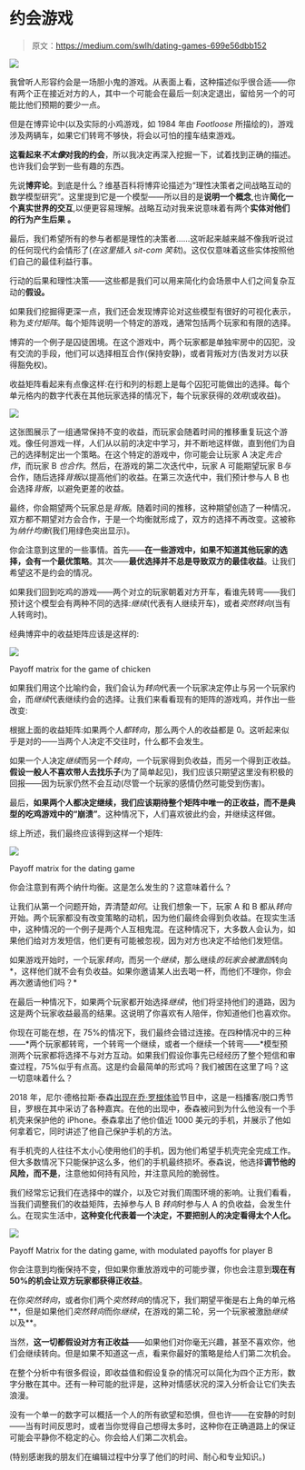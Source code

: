 # 约会游戏

> 原文：<https://medium.com/swlh/dating-games-699e56dbb152>

![](img/feb72dd9dc971ae03d7a44871adb2ce3.png)

我曾听人形容约会是一场胆小鬼的游戏。从表面上看，这种描述似乎很合适——你有两个正在接近对方的人，其中一个可能会在最后一刻决定退出，留给另一个的可能比他们预期的要少一点。

但是在博弈论中(以及实际的小鸡游戏，如 1984 年由 *Footloose* 所描绘的)，游戏涉及两辆车，如果它们转弯不够快，将会以可怕的撞车结束游戏。

**这看起来*不太像*对我的约会**，所以我决定再深入挖掘一下，试着找到正确的描述。也许我们会学到一些有趣的东西。

先说**博弈论**。到底是什么？维基百科将博弈论描述为“理性决策者之间战略互动的数学模型研究”。这里提到它是一个模型——所以目的是**说明一个概念**,也许**简化一个真实世界的交互**,以便更容易理解。战略互动对我来说意味着有两个**实体对他们的行为产生后果** **。**

最后，我们希望所有的参与者都是理性的决策者……这听起来越来越不像我听说过的任何现代约会情形了(*在这里插入 sit-com 笑轨*)。这仅仅意味着这些实体按照他们自己的最佳利益行事。

行动的后果和理性决策——这些都是我们可以用来简化约会场景中人们之间复杂互动的**假设。**

如果我们挖掘得更深一点，我们还会发现博弈论对这些模型有很好的可视化表示，称为*支付矩阵*。每个矩阵说明一个特定的游戏，通常包括两个玩家和有限的选择。

博弈的一个例子是囚徒困境。在这个游戏中，两个玩家都是单独牢房中的囚犯，没有交流的手段，他们可以选择相互合作(保持安静)，或者背叛对方(告发对方以获得豁免权)。

收益矩阵看起来有点像这样:在行和列的标题上是每个囚犯可能做出的选择。每个单元格内的数字代表在其他玩家选择的情况下，每个玩家获得的*效用*(或收益)。

![](img/4e9fbc6ae6c319da4b75732504b05ffb.png)

这张图展示了一组通常保持不变的收益，而玩家会随着时间的推移重复玩这个游戏。像任何游戏一样，人们从以前的决定中学习，并不断地这样做，直到他们为自己的选择制定出一个策略。在这个特定的游戏中，你可能会让玩家 A 决定*先合作*，而玩家 B *也合作*。然后，在游戏的第二次迭代中，玩家 A 可能期望玩家 B*与*合作，随后选择*背叛*以提高他们的收益。在第三次迭代中，我们预计参与人 B 也会选择*背叛*，以避免更差的收益。

最终，你会期望两个玩家总是*背叛*。随着时间的推移，这种期望创造了一种情况，双方都不期望对方会合作，于是一个均衡就形成了，双方的选择不再改变。这被称为*纳什均衡*(我们用绿色突出显示)。

你会注意到这里的一些事情。首先——**在一些游戏中，如果不知道其他玩家的选择，会有一个最优策略**。其次——**最优选择并不总是导致双方的最佳收益**。让我们希望这不是约会的情况。

如果我们回到吃鸡的游戏——两个对立的玩家朝着对方开车，看谁先转弯——我们预计这个模型会有两种不同的选择:*继续*(代表有人继续开车)，或者*突然转向*(当有人转弯时)。

经典博弈中的收益矩阵应该是这样的:

![](img/7c4b4818e69b4565a35766603fcbfb56.png)

Payoff matrix for the game of chicken

如果我们用这个比喻约会，我们会认为*转向*代表一个玩家决定停止与另一个玩家约会，而*继续*代表继续约会的选择。让我们来看看现有的矩阵的游戏鸡，并作出一些改变:

根据上面的收益矩阵:如果两个人*都转向*，那么两个人的收益都是 0。这听起来似乎是对的——当两个人决定不交往时，什么都不会发生。

如果一个人决定*继续*而另一个*转向*，一个玩家得到负收益，而另一个得到正收益。**假设一般人不喜欢带人去找乐子**(为了简单起见)，我们应该只期望这里没有积极的回报——因为玩家仍然不会互动(尽管一个玩家的感情仍然可能受到伤害)。

最后，**如果两个人都决定继续，我们应该期待整个矩阵中唯一的正收益，而不是典型的吃鸡游戏中的“崩溃”**。这种情况下，人们喜欢彼此约会，并继续这样做。

综上所述，我们最终应该得到这样一个矩阵:

![](img/5953e36d41cef0b6bce3bf0745c5b223.png)

Payoff matrix for the dating game

你会注意到有两个纳什均衡。这是怎么发生的？这意味着什么？

让我们从第一个问题开始，弄清楚*如何*。让我们想象一下，玩家 A 和 B 都从*转向*开始。两个玩家都没有改变策略的动机，因为他们最终会得到负收益。在现实生活中，这种情况的一个例子是两个人互相鬼混。在这种情况下，大多数人会认为，如果他们给对方发短信，他们更有可能被忽视，因为对方也决定不给他们发短信。

如果游戏开始时，一个玩家*转向*，而另一个*继续*，那么继续*的玩家会被激励*转向*，这样他们就不会有负收益。如果你邀请某人出去喝一杯，而他们不理你，你会再次邀请他们吗？*

在最后一种情况下，如果两个玩家都开始选择*继续*，他们将坚持他们的道路，因为这是两个玩家收益最高的结果。这说明了你喜欢有人陪伴，你知道他们也喜欢你。

你现在可能在想，在 75%的情况下，我们最终会错过连接。在四种情况中的三种——*两个玩家都转弯，一个转弯一个继续，或者一个继续一个转弯——*模型预测两个玩家都将选择不与对方互动。如果我们假设你事先已经经历了整个短信和审查过程，75%似乎有点高。这是约会最简单的形式吗？我们被困在这里了吗？这一切意味着什么？

2018 年，尼尔·德格拉斯·泰森[出现在乔·罗根体验](https://www.youtube.com/watch?v=vGc4mg5pul4)节目中，这是一档播客/脱口秀节目，罗根在其中采访了各种嘉宾。在他的出现中，泰森被问到为什么他没有一个手机壳来保护他的 iPhone。泰森拿出了他价值近 1000 美元的手机，并展示了他如何拿着它，同时讲述了他自己保护手机的方法。

有手机壳的人往往不太小心使用他们的手机，因为他们希望手机壳完全完成工作。但大多数情况下只能保护这么多，他们的手机最终损坏。泰森说，他选择**调节他的风险，而不是**，注意他如何持有风险，并注意风险的脆弱性。

我们经常忘记我们在选择中的媒介，以及它对我们周围环境的影响。让我们看看，当我们调整我们的收益矩阵，去掉参与人 B *转向*时参与人 A 的负收益，会发生什么。在现实生活中，**这种变化代表着一个决定，不要把别人的决定看得太个人化。**

![](img/c40f6d83b70507f3f9051ee866ab9339.png)

Payoff Matrix for the dating game, with modulated payoffs for player B

你会注意到均衡保持不变，但如果你重放游戏中的可能步骤，你也会注意到**现在有 50%的机会让双方玩家都获得正收益**。

在你*突然转向*，或者你们两个*突然转向*的情况下，我们期望平衡是右上角的单元格**，但是如果他们*突然转向*而你*继续*，在游戏的第二轮，另一个玩家被激励*继续*以及**。

当然，**这一切都假设对方有正收益**——如果他们对你毫无兴趣，甚至不喜欢你，他们会继续转向。但是如果不知道这一点，看来你最好的策略是给人们第二次机会。

在整个分析中有很多假设，即收益值和假设复杂的情况可以简化为四个正方形，数字分散在其中。还有一种可能的批评是，这种对情感状况的深入分析会让它们失去浪漫。

没有一个单一的数字可以概括一个人的所有欲望和恐惧，但也许——在安静的时刻——当有时间反思时，或者当你觉得自己想得太多时，这种你在正确道路上的保证可能会平静你不稳定的心。你会给人们第二次机会。

(特别感谢我的朋友们在编辑过程中分享了他们的时间、耐心和专业知识。)